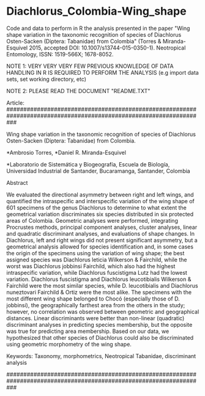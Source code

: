 # Diachlorus_Colombia-Wing_shape
Code and data to perform in R the analysis presented in the paper "Wing shape variation in the taxonomic recognition of species of Diachlorus Osten-Sacken (Diptera: Tabanidae) from Colombia" (Torres &amp; Miranda-Esquivel 2015, accepted DOI: 10.1007/s13744-015-0350-1). Neotropical Entomology, ISSN: 1519-566X; 1678-8052.

NOTE 1: VERY VERY VERY FEW PREVIOUS KNOWLEDGE OF DATA HANDLING IN R IS REQUIRED TO PERFORM THE ANALYSIS (e.g import data sets, set working directory, etc) 

NOTE 2: PLEASE READ THE DOCUMENT "README.TXT"

Article:
###################################################################################################################

Wing shape variation in the taxonomic recognition of species of Diachlorus Osten-Sacken (Diptera: Tabanidae) from Colombia.

*Ambrosio Torres, *Daniel R. Miranda-Esquivel

*Laboratorio de Sistemática y Biogeografía, Escuela de Biología, Universidad Industrial de Santander, Bucaramanga, Santander, Colombia

Abstract

We evaluated the directional asymmetry between right and left wings, and quantified the intraspecific and interspecific variation of the wing shape of  601 specimens of the genus Diachlorus to determine to what extent the geometrical variation discriminates six species distributed in six protected areas of Colombia. Geometric analyses were performed, integrating Procrustes methods, principal component analyses, cluster analyses, linear and quadratic discriminant analyses, and evaluations of shape changes. In Diachlorus, left and right wings did not present significant asymmetry, but a geometrical analysis allowed for species identification and, in some cases the origin of the specimens using the variation of wing shape; the best assigned species was Diachlorus leticia Wilkerson & Fairchild, while the worst was Diachlorus jobbinsi Fairchild, which also had the highest intraspecific variation, while Diachlorus fuscistigma Lutz had the lowest variation. Diachlorus fuscistigma and Diachlorus leucotibialis Wilkerson & Fairchild  were the most similar species, while D. leucotibialis and Diachlorus nuneztovari Fairchild & Ortiz were the most alike. The specimens with the most different wing shape belonged to Chocó (especially those of D. jobbinsi), the geographically farthest area from the others in the study; however,  no correlation was observed between geometric and geographical distances. Linear discriminants were better than non-linear (quadratic) discriminant analyses in predicting species membership, but the opposite was true for predicting area membership. Based on our data, we hypothesized that other species of Diachlorus could also be discriminated using geometric morphometry of the wing shape.

Keywords: Taxonomy, morphometrics, Neotropical Tabanidae, discriminant analysis

###################################################################################################################
